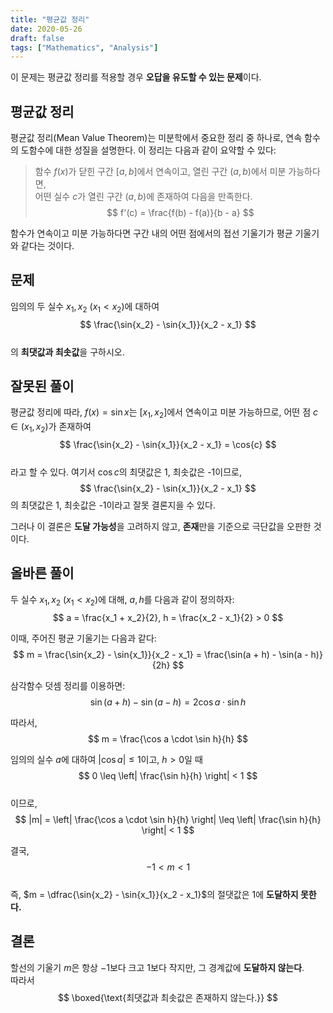 ```yaml
---
title: "평균값 정리"
date: 2020-05-26
draft: false
tags: ["Mathematics", "Analysis"]
---
```


이 문제는 평균값 정리를 적용할 경우 **오답을 유도할 수 있는 문제**이다.

## 평균값 정리

평균값 정리(Mean Value Theorem)는 미분학에서 중요한 정리 중 하나로, 연속 함수의 도함수에 대한 성질을 설명한다. 이 정리는 다음과 같이 요약할 수 있다:

> 함수 $f(x)$가 닫힌 구간 $[a, b]$에서 연속이고, 열린 구간 $(a, b)$에서 미분 가능하다면,   
어떤 실수 $c$가 열린 구간 $(a, b)$에 존재하여 다음을 만족한다.
$$
f'(c) = \frac{f(b) - f(a)}{b - a}
$$

함수가 연속이고 미분 가능하다면 구간 내의 어떤 점에서의 접선 기울기가 평균 기울기와 같다는 것이다.

## 문제

임의의 두 실수 $x_1, x_2$ ($x_1 < x_2$)에 대하여  
$$
\frac{\sin{x_2} - \sin{x_1}}{x_2 - x_1}
$$  
의 **최댓값과 최솟값**을 구하시오.

## 잘못된 풀이

평균값 정리에 따라, $f(x) = \sin x$는 $[x_1, x_2]$에서 연속이고 미분 가능하므로, 어떤 점 $c \in (x_1, x_2)$가 존재하여  
$$
\frac{\sin{x_2} - \sin{x_1}}{x_2 - x_1} = \cos{c}
$$  
라고 할 수 있다. 여기서 $\cos{c}$의 최댓값은 1, 최솟값은 -1이므로,  
$$
\frac{\sin{x_2} - \sin{x_1}}{x_2 - x_1}
$$
의 최댓값은 1, 최솟값은 -1이라고 잘못 결론지을 수 있다.

그러나 이 결론은 **도달 가능성**을 고려하지 않고, **존재**만을 기준으로 극단값을 오판한 것이다.

## 올바른 풀이

두 실수 $x_1, x_2$ ($x_1 < x_2$)에 대해, $a, h$를 다음과 같이 정의하자:
$$
a = \frac{x_1 + x_2}{2}, h = \frac{x_2 - x_1}{2} > 0
$$

이때, 주어진 평균 기울기는 다음과 같다:  
$$
m = \frac{\sin{x_2} - \sin{x_1}}{x_2 - x_1} = \frac{\sin(a + h) - \sin(a - h)}{2h}
$$

삼각함수 덧셈 정리를 이용하면:  
$$
\sin(a + h) - \sin(a - h) = 2 \cos a \cdot \sin h
$$

따라서,  
$$
m = \frac{\cos a \cdot \sin h}{h}
$$

임의의 실수 $a$에 대하여 $|\cos{a}| \leq 1$이고, $h > 0$일 때  
$$
0 \leq \left| \frac{\sin h}{h} \right| < 1
$$  
이므로,  
$$
|m| = \left| \frac{\cos a \cdot \sin h}{h} \right| \leq \left| \frac{\sin h}{h} \right| < 1
$$

결국,  
$$
-1 < m < 1
$$  
즉, $m = \dfrac{\sin{x_2} - \sin{x_1}}{x_2 - x_1}$의 절댓값은 1에 **도달하지 못한다.**

## 결론

할선의 기울기 $m$은 항상 $-1$보다 크고 $1$보다 작지만, 그 경계값에 **도달하지 않는다**.  
따라서  
$$
\boxed{\text{최댓값과 최솟값은 존재하지 않는다.}}
$$
